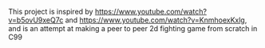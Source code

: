 This project is inspired by https://www.youtube.com/watch?v=b5ovU9xeQ7c and https://www.youtube.com/watch?v=KnmhoexKxlg, and is an attempt at making a peer to peer 2d fighting game from scratch in C99
